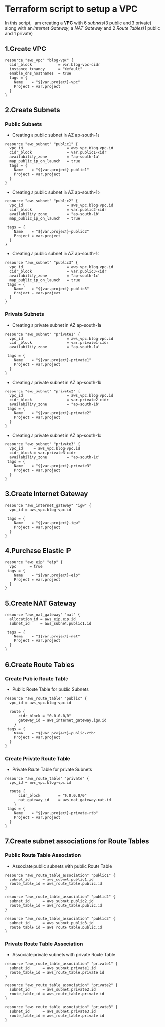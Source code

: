 # Terraform script to setup a VPC
In this script, I am creating a **VPC** with 6 *subnets*(3 public and 3 private) along with an *Internet Gateway*, a *NAT Gateway* and 2 *Route Tables*(1 public and 1 private).
## 1.Create VPC
```
resource "aws_vpc" "blog-vpc" {
  cidr_block            = var.blog-vpc-cidr
  instance_tenancy      = "default"
  enable_dns_hostnames  = true
  tags = {
    Name    = "${var.project}-vpc"
    Project = var.project
  }
}
```
## 2.Create Subnets
### Public Subnets
- Creating a public subnet in AZ ap-south-1a

``` 
resource "aws_subnet" "public1" {
  vpc_id                    = aws_vpc.blog-vpc.id
  cidr_block                = var.public1-cidr
  availability_zone         = "ap-south-1a"
  map_public_ip_on_launch   = true
  tags = {
    Name    = "${var.project}-public1"
    Project = var.project
  }
}
```
- Creating a public subnet in AZ ap-south-1b

``` 
resource "aws_subnet" "public2" {
  vpc_id                    = aws_vpc.blog-vpc.id
  cidr_block                = var.public2-cidr
  availability_zone         = "ap-south-1b"
  map_public_ip_on_launch   = true

 tags = {
    Name    = "${var.project}-public2"
    Project = var.project
  }
}
```
- Creating a public subnet in AZ ap-south-1c

``` 
resource "aws_subnet" "public3" {
  vpc_id                    = aws_vpc.blog-vpc.id
  cidr_block                = var.public3-cidr
  availability_zone         = "ap-south-1c"
  map_public_ip_on_launch   = true
 tags = {
    Name    = "${var.project}-public3"
    Project = var.project
  }
}
```
### Private Subnets
- Creating a private subnet in AZ ap-south-1a

``` 
resource "aws_subnet" "private1" {
  vpc_id                    = aws_vpc.blog-vpc.id
  cidr_block                = var.private1-cidr
  availability_zone         = "ap-south-1a"

 tags = {
    Name    = "${var.project}-private1"
    Project = var.project
  }
}
```
- Creating a private subnet in AZ ap-south-1b

``` 
resource "aws_subnet" "private2" {
  vpc_id                    = aws_vpc.blog-vpc.id
  cidr_block                = var.private2-cidr
  availability_zone         = "ap-south-1b"
 tags = {
    Name    = "${var.project}-private2"
    Project = var.project
  }
}
```
- Creating a private subnet in AZ ap-south-1c

``` 
resource "aws_subnet" "private3" {
  vpc_id     = aws_vpc.blog-vpc.id
  cidr_block = var.private3-cidr
  availability_zone         = "ap-south-1c"
 tags = {
    Name    = "${var.project}-private3"
    Project = var.project
  }
}
```
## 3.Create Internet Gateway

``` 
resource "aws_internet_gateway" "igw" {
  vpc_id = aws_vpc.blog-vpc.id

 tags = {
    Name    = "${var.project}-igw"
    Project = var.project
  }
}
```
## 4.Purchase Elastic IP
``` 
resource "aws_eip" "eip" {
  vpc      = true
 tags = {
    Name    = "${var.project}-eip"
    Project = var.project
  }
}
```
## 5.Create NAT Gateway
``` 
resource "aws_nat_gateway" "nat" {
  allocation_id = aws_eip.eip.id
  subnet_id     = aws_subnet.public1.id

 tags = {
    Name    = "${var.project}-nat"
    Project = var.project
  }
}
```
## 6.Create Route Tables
### Create Public Route Table

- Public Route Table for public Subnets

``` 
resource "aws_route_table" "public" {
  vpc_id = aws_vpc.blog-vpc.id

  route {
      cidr_block = "0.0.0.0/0"
      gateway_id = aws_internet_gateway.igw.id
    }
 tags = {
    Name    = "${var.project}-public-rtb"
    Project = var.project
  }
}
```
### Create Private Route Table
- Private Route Table for private Subnets


``` 
resource "aws_route_table" "private" {
  vpc_id = aws_vpc.blog-vpc.id

  route {
      cidr_block        = "0.0.0.0/0"
      nat_gateway_id    = aws_nat_gateway.nat.id
    }
 tags = {
    Name    = "${var.project}-private-rtb"
    Project = var.project
  }
}
```
## 7.Create subnet associations for Route Tables
### Public Route Table Association

- Associate public subnets with public Route Table

``` 
resource "aws_route_table_association" "public1" {
  subnet_id      = aws_subnet.public1.id
  route_table_id = aws_route_table.public.id
}

resource "aws_route_table_association" "public2" {
  subnet_id      = aws_subnet.public2.id
  route_table_id = aws_route_table.public.id
}

resource "aws_route_table_association" "public3" {
  subnet_id      = aws_subnet.public3.id
  route_table_id = aws_route_table.public.id
}
```
### Private Route Table Association

- Associate private subnets with private Route Table

``` 
resource "aws_route_table_association" "private1" {
  subnet_id      = aws_subnet.private1.id
  route_table_id = aws_route_table.private.id
}

resource "aws_route_table_association" "private2" {
  subnet_id      = aws_subnet.private2.id
  route_table_id = aws_route_table.private.id
}

resource "aws_route_table_association" "private3" {
  subnet_id      = aws_subnet.private3.id
  route_table_id = aws_route_table.private.id
}
```
